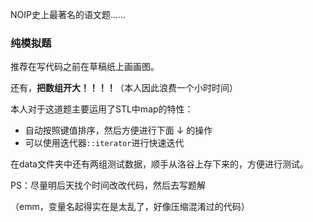 NOIP史上最著名的语文题......
### 纯模拟题
推荐在写代码之前在草稿纸上画画图。

还有，**把数组开大！！！！**（本人因此浪费一个小时时间）

本人对于这道题主要运用了STL中map的特性：
* 自动按照键值排序，然后方便进行下面 ↓ 的操作
* 可以使用迭代器`::iterator`进行快速迭代

在data文件夹中还有两组测试数据，顺手从洛谷上存下来的，方便进行测试。


PS：尽量明后天找个时间改改代码，然后去写题解

（emm，变量名起得实在是太乱了，好像压缩混淆过的代码）

